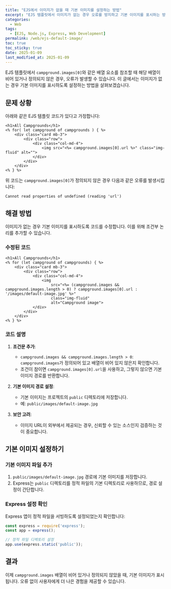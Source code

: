 ```yaml
---
title: "EJS에서 이미지가 없을 때 기본 이미지를 설정하는 방법"
excerpt: "EJS 템플릿에서 이미지가 없는 경우 오류를 방지하고 기본 이미지를 표시하는 방법을 단계별로 알아봅니다."
categories:
  - Web
tags:
  - [EJS, Node.js, Express, Web Development]
permalink: /web/ejs-default-image/
toc: true
toc_sticky: true
date: 2025-01-09
last_modified_at: 2025-01-09
---
```


EJS 템플릿에서 `campground.images[0]`와 같은 배열 요소를 참조할 때 해당 배열이 비어 있거나 정의되지 않은 경우, 오류가 발생할 수 있습니다. 이 글에서는 이미지가 없는 경우 기본 이미지를 표시하도록 설정하는 방법을 살펴보겠습니다.

## 문제 상황
아래와 같은 EJS 템플릿 코드가 있다고 가정합니다:

```ejs
<h1>All Campgrounds</h1>
<% for( let campground of campgrounds ) { %>
    <div class="card mb-3">
        <div class="row">
            <div class="col-md-4">
                <img src="<%= campground.images[0].url %>" class="img-fluid" alt="">
            </div>
        </div>
    </div>
<% } %>
```

위 코드는 `campground.images[0]`가 정의되지 않은 경우 다음과 같은 오류를 발생시킵니다:

```
Cannot read properties of undefined (reading 'url')
```

## 해결 방법
이미지가 없는 경우 기본 이미지를 표시하도록 코드를 수정합니다. 이를 위해 조건부 논리를 추가할 수 있습니다.

### 수정된 코드

```ejs
<h1>All Campgrounds</h1>
<% for (let campground of campgrounds) { %>
    <div class="card mb-3">
        <div class="row">
            <div class="col-md-4">
                <img
                    src="<%= (campground.images && campground.images.length > 0) ? campground.images[0].url : '/images/default-image.jpg' %>"
                    class="img-fluid"
                    alt="Campground image">
            </div>
        </div>
    </div>
<% } %>
```

### 코드 설명
1. **조건문 추가**:
   - `campground.images && campground.images.length > 0`: `campground.images`가 정의되어 있고 배열이 비어 있지 않은지 확인합니다.
   - 조건이 참이면 `campground.images[0].url`을 사용하고, 그렇지 않으면 기본 이미지 경로를 반환합니다.

2. **기본 이미지 경로 설정**:
   - 기본 이미지는 프로젝트의 `public` 디렉토리에 저장합니다.
   - 예: `public/images/default-image.jpg`

3. **보안 고려**:
   - 이미지 URL이 외부에서 제공되는 경우, 신뢰할 수 있는 소스인지 검증하는 것이 중요합니다.

## 기본 이미지 설정하기

### 기본 이미지 파일 추가

1. `public/images/default-image.jpg` 경로에 기본 이미지를 저장합니다.
2. Express는 `public` 디렉토리를 정적 파일의 기본 디렉토리로 사용하므로, 경로 설정이 간단합니다.

### Express 설정 확인

Express 앱이 정적 파일을 서빙하도록 설정되었는지 확인합니다:

```javascript
const express = require('express');
const app = express();

// 정적 파일 디렉토리 설정
app.use(express.static('public'));
```

## 결과
이제 `campground.images` 배열이 비어 있거나 정의되지 않았을 때, 기본 이미지가 표시됩니다. 오류 없이 사용자에게 더 나은 경험을 제공할 수 있습니다.

